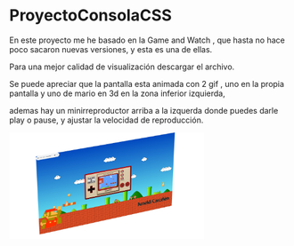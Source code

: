 # ProyectoConsolaCSS
En este proyecto me he basado en la Game and Watch , que hasta no hace poco sacaron nuevas versiones, y esta es una de ellas.

Para una mejor calidad de visualización descargar el archivo.

Se puede apreciar que la pantalla esta animada con 2 gif , uno en la propia pantalla y uno de mario en 3d en la zona inferior izquierda,

ademas hay un minirreproductor arriba a la izquerda donde puedes darle play o pause, y ajustar la velocidad de reproducción.

<p aling="center">
  <img src="/images/proyectoconsola2.png" width="350" title="hover text">
</p>
